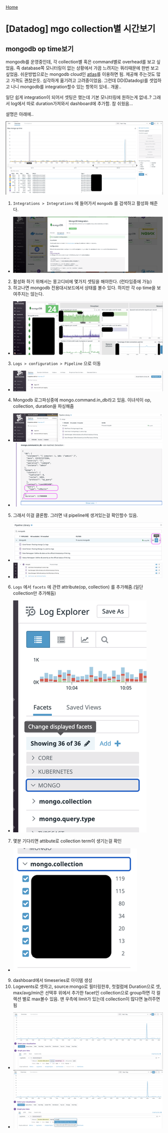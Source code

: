 [Home](/README.md)

# [Datadog] mgo collection별 시간보기

## mongodb op time보기

mongodb를 운영중인데, 각 collection별 혹은 command별로 overhead를 보고 싶었음. 즉 database쪽 모니터링이 없는 상황에서 가끔 느려지는 쿼리때문에 한번 보고 싶었음. 쉬운방법으로는 mongodb cloud인 [atlas](https://www.mongodb.com/cloud/atlas)를 이용하면 됨. 제공해 주는것도 많고 가격도 괜찮은듯. 심각하게 옮기려고 고려중이었음. 그런데 DD(Datadog)를 셋업하고 나니 mongodb를 integration할수 있는 항목이 있네.. 개꿀..

일단 쉽게 integration이 되어서 셋팅은 했는데 기본 모니터링에 원하는게 없네..? 그래서 log에서 따로 duration가져와서 dashboard에 추가함. 참 쉬웠음...

설명은 아래에..



![](img/dd-mongo-0.png)





1. `Integrations > Integrations` 에 들어가서 `mongodb` 를 검색하고 활성화 해준다.
  * ![](img/dd-mongo-1.png)
2. 활성화 하기 위해서는 몽고디비에 몇가지 셋팅을 해야한다. (런타임중에 가능)
2. 하고나면 mongodb 전용대시보드에서 상태를 볼수 있다. 하지만 각 op time을 보여주지는 않는다. 
  * ![](img/dd-mongo-3.png)
3. `Logs > configuration > Pipeline` 으로 이동
  * ![](img/dd-mongo-4.png)
4. Mongodb 로그파싱중에 mongo.command.in_db라고 있음. 이녀석이 op, collection, duration을 파싱해줌
  * ![](img/dd-mongo-5-1.png)
  * ![](img/dd-mongo-5-2.png)
5. 그래서 이걸 클론함. 그러면 내 pipeline에 생겨있는걸 확인할수 있음.
  * ![](img/dd-mongo-6-1.png)
  * ![](img/dd-mongo-6-2.png)
6. `Logs` 에서 `facets` 에 관련 attribute(op, collection) 를 추가해줌.(일단 collection만 추가해둠)
  * ![](img/dd-mongo-7.png)
7. 몇분 기다리면 attibute로 collection term이 생기는걸 확인
  * ![](img/dd-mongo-8.png)
9. dashboard에서 timeseries로 아이템 생성
9. Logevents로 셋하고, source:mongo로 필터링한후, 첫컬럼에 Duration으로 셋, max/avg/min은 선택후 위에서 추가한 facet인 collection으로 group하면 각 컬렉션 별로 max볼수 있음. 맨 우측에 limit가 있는데 collection이 많다면 늘려주면 됨
  * ![](img/dd-mongo-10-1.png)
  * ![](img/dd-mongo-10-2.png)



